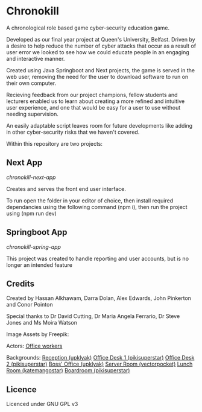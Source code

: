 # Chronokill

A chronological role based game cyber-security education game.

Developed as our final year project at Queen's University, Belfast. Driven by a desire to help reduce the number of cyber attacks that occur as a result of user error we looked to see how we could educate people in an engaging and interactive manner.

Created using Java Springboot and Next projects, the game is served in the web user, removing the need for the user to download software to run on their own computer.

Recieving feedback from our project champions, fellow students and lecturers enabled us to learn about creating a more refined and intuitive user experience, and one that would be easy for a user to use without needing supervision.

An easily adaptable script leaves room for future developments like adding in other cyber-security risks that we haven't covered.

Within this repository are two projects:

## Next App

*chronokill-next-app*

Creates and serves the front end user interface.

To run open the folder in your editor of choice, then install required dependancies using the following command (npm i), then run the project using (npm run dev)

## Springboot App

*chronokill-spring-app*

This project was created to handle reporting and user accounts, but is no longer an intended feature

## Credits

Created by Hassan Alkhawam, Darra Dolan, Alex Edwards, John Pinkerton and Conor Pointon

Special thanks to Dr David Cutting, Dr Maria Angela Ferrario, Dr Steve Jones and Ms Moira Watson

Image Assets by Freepik:

Actors:
<a href="https://www.freepik.com/free-vector/flat-working-day-scenes-collection_14064667.htm">Office workers</a>

Backgrounds:
<a href="https://www.freepik.com/free-vector/reception-interior-with-lift-modern-foyer-room-with-desk-illumination-couch-elevator-door_12029568.htm">Reception (upklyak)</a>
<a href="https://www.freepik.com/free-vector/office-background-design_9694098.htm">Office Desk 1 (pikisuperstar)</a>
<a href="https://www.freepik.com/free-vector/office-background-theme_9694099.htm">Office Desk 2 (pikisuperstar)</a>
<a href="https://www.freepik.com/free-vector/principals-office-school-with-desk-chairs-bookcase-showcase-with-sport-trophies-cartoon-empty-interior-headmaster-cabinet-meeting-talking-with-teachers-pupils-parents_9498821.htm">Boss' Office (upklyak)</a>
<a href="https://www.freepik.com/free-vector/set-cartoon-control-room-with-server-racks-table-database-data-center-hosting_2669646.htm">Server Room (vectorpocket)</a>
<a href="https://www.freepik.com/free-vector/cozy-cafe-with-modern-design-illustration_3296507.htm">Lunch Room (katemangostar)</a>
<a href="https://www.freepik.com/free-vector/front-view-long-table-office-video-conferencing-background_9462454.htm">Boardroom (pikisuperstar)</a>

## Licence

Licenced under GNU GPL v3